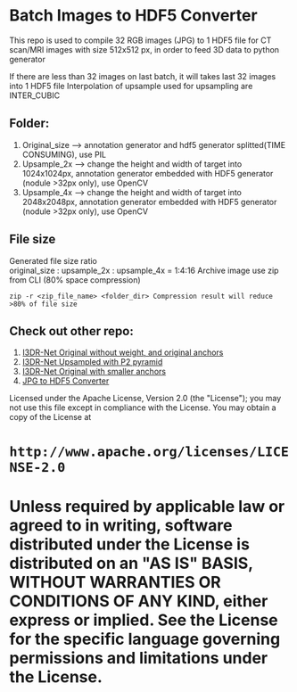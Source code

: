 # Batch Images to HDF5 Converter

This repo is used to compile 32 RGB images (JPG) to 1 HDF5 file for CT scan/MRI images with size 512x512 px, in order to feed 3D data to python generator

If there are less than 32 images on last batch, it will takes last 32 images into 1 HDF5 file
Interpolation of upsample used for upsampling are INTER_CUBIC


## Folder:
1. Original_size --> annotation generator and hdf5 generator splitted(TIME CONSUMING), use PIL
2. Upsample_2x --> change the height and width of target into 1024x1024px, annotation generator embedded with HDF5 generator (nodule >32px only), use OpenCV
3. Upsample_4x --> change the height and width of target into 2048x2048px, annotation generator embedded with HDF5 generator (nodule >32px only), use OpenCV

## File size
Generated file size ratio  
original_size : upsample_2x : upsample_4x = 1:4:16
Archive image use zip from CLI (80% space compression)


```zip -r <zip_file_name> <folder_dir> Compression result will reduce >80% of file size```


## Check out other repo:
1. [I3DR-Net Original without weight, and original anchors](https://github.com/ivanwilliammd/i3d-retina-rollover-noweight-orianchors)
2. [I3DR-Net Upsampled with P2 pyramid](https://github.com/ivanwilliammd/i3d-retina-upsample-P2-OOM-)
3. [I3DR-Net Original with smaller anchors](https://github.com/ivanwilliammd/i3d-retina-rollover-editanchors)
4. [JPG to HDF5 Converter](https://github.com/ivanwilliammd/BatchImagesToHDF5_Converter)


Licensed under the Apache License, Version 2.0 (the "License");
you may not use this file except in compliance with the License.
You may obtain a copy of the License at

```http://www.apache.org/licenses/LICENSE-2.0```
=============================================================================
Unless required by applicable law or agreed to in writing, software
distributed under the License is distributed on an "AS IS" BASIS,
WITHOUT WARRANTIES OR CONDITIONS OF ANY KIND, either express or implied.
See the License for the specific language governing permissions and
limitations under the License.
==============================================================================

